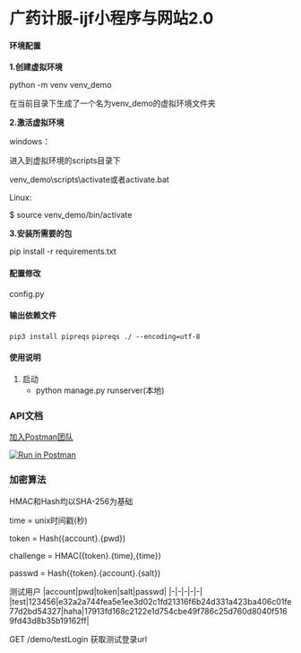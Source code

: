 # 广药计服-ijf小程序与网站2.0

#### 环境配置

**1.创建虚拟环境**

python -m venv venv_demo

在当前目录下生成了一个名为venv_demo的虚拟环境文件夹

**2.激活虚拟环境**

windows：

进入到虚拟环境的scripts目录下

 venv_demo\scripts\activate或者activate.bat

Linux:

$ source venv_demo/bin/activate

**3.安装所需要的包**

pip install -r requirements.txt

#### 配置修改

config.py

#### 输出依赖文件
`pip3 install pipreqs`
`pipreqs ./ --encoding=utf-8`

#### 使用说明

1.  启动
    * python manage.py runserver(本地)

### API文档
[加入Postman团队](https://app.getpostman.com/join-team?invite_code=2c51a20b4f3884f4f196b3c4db22bba2&ws=9250807b-06bd-4673-bf00-979d2dafb360)

[![Run in Postman](https://run.pstmn.io/button.svg)](https://app.getpostman.com/run-collection/483c660ff1e9f19bd269#?env%5Bdev%5D=W3sia2V5IjoidXJsIiwidmFsdWUiOiJodHRwOi8vMTI3LjAuMC4xOjUwMDAiLCJlbmFibGVkIjp0cnVlfV0=)


### 加密算法
HMAC和Hash均以SHA-256为基础

time = unix时间戳(秒)

token = Hash({account}.{pwd})

challenge = HMAC({token}.{time},{time})

passwd = Hash({token}.{account}.{salt})

测试用户
|account|pwd|token|salt|passwd|
|-|-|-|-|-|
|test|123456|e32a2a744fea5e1ee3d02c1fd21316f6b24d331a423ba406c01fe77d2bd54327|haha|17913fd168c2122e1d754cbe49f786c25d760d8040f5169fd43d8b35b19162ff|

GET /demo/testLogin 获取测试登录url

